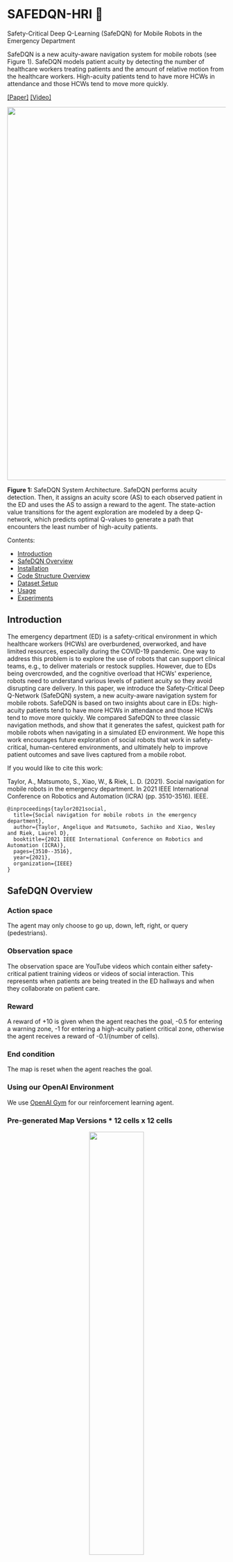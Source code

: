 
# SAFEDQN-HRI 🤖

Safety-Critical Deep Q-Learning (SafeDQN) for Mobile Robots in the Emergency Department

SafeDQN is a new acuity-aware navigation system for mobile robots (see Figure 1). SafeDQN models patient acuity by detecting the number of healthcare workers treating patients and the amount of relative motion from the healthcare workers. High-acuity patients tend to have more HCWs in attendance and those HCWs tend to move more quickly.

[[Paper]](https://www.angeliquemtaylor.com/_files/ugd/16ca55_2235df84eb4140d0923a11c2148ecd98.pdf) [[Video]](https://youtu.be/T7uzHc-RbiI)


<p align="center"> 
<img src="images/safedqn_arch.png" width=860></img> 
</p>

<b>Figure 1:</b> SafeDQN System Architecture. SafeDQN performs acuity detection. Then, it assigns an acuity score (AS) to each observed patient in the ED and uses the AS to assign a reward to the agent. The state-action value transitions for the agent exploration are modeled by a deep Q- network, which predicts optimal Q-values to generate a path that encounters the least number of high-acuity patients.

</i> 
</p>

Contents: 
- [Introduction](#introduction) 
- [SafeDQN Overview](#overview)
- [Installation](#installation) 
- [Code Structure Overview](#code_structure_overview) 
- [Dataset Setup](docs/dataset_setup.md) 
- [Usage](#usage) 
- [Experiments](docs/experiments.md)

## Introduction

The emergency department (ED) is a safety-critical environment in which healthcare workers (HCWs) are overburdened, overworked, and have limited resources, especially during the COVID-19 pandemic. One way to address this problem is to explore the use of robots that can support clinical teams, e.g., to deliver materials or restock supplies. However, due to EDs being overcrowded, and the cognitive overload that HCWs' experience, robots need to understand various levels of patient acuity so they avoid disrupting care delivery. In this paper, we introduce the Safety-Critical Deep Q-Network (SafeDQN) system, a new acuity-aware navigation system for mobile robots. SafeDQN is based on two insights about care in EDs: high-acuity patients tend to have more HCWs in attendance and those HCWs tend to move more quickly. We compared SafeDQN to three classic navigation methods, and show that it generates the safest, quickest path for mobile robots when navigating in a simulated ED environment. We hope this work encourages future exploration of social robots that work in safety-critical, human-centered environments, and ultimately help to improve patient outcomes and save lives captured from a mobile  robot.

 If you would like to cite this work: 

Taylor, A., Matsumoto, S., Xiao, W., & Riek, L. D. (2021). Social navigation for mobile robots in the emergency department. In 2021 IEEE International Conference on Robotics and Automation (ICRA) (pp. 3510-3516). IEEE.

``` 
@inproceedings{taylor2021social,
  title={Social navigation for mobile robots in the emergency department},
  author={Taylor, Angelique and Matsumoto, Sachiko and Xiao, Wesley and Riek, Laurel D},
  booktitle={2021 IEEE International Conference on Robotics and Automation (ICRA)},
  pages={3510--3516},
  year={2021},
  organization={IEEE}
}
```

## SafeDQN Overview



### Action space 

The agent may only choose to go up, down, left, right, or query (pedestrians). 

### Observation space 

The observation space are YouTube videos which contain either safety-critical patient training videos or videos of social interaction. This represents when patients are being treated in the ED hallways and when they collaborate on patient care. 

### Reward 

A reward of +10 is given when the agent reaches the goal, -0.5 for entering a warning zone, -1 for entering a high-acuity patient critical zone, otherwise the agent receives a reward of -0.1/(number of cells). 

### End condition 

The map is reset when the agent reaches the goal. 

### Using our OpenAI Environment 

We use [OpenAI Gym](https://gym.openai.com/) for our reinforcement learning agent. 

### Pre-generated Map Versions * 12 cells x 12 cells


<p align="center"> 
<img src="images/maps.png" width="50%"></img> 
</p>

<b>Figure 3:</b> Maps of the environment used to train SafeDQN. We used a single block easy (Map 1) and hard map (Map 2), and a double block easy (Map 3) and hard map (Map 4).

## Installation 

### Install SafeDQN & Prerequisites with pip (Optional 1)


You can install the dependencies with `pip`: 
``` 
git clone https://github.com/UCSD-RHC-Lab/hri-social-nav-in-ed-public.git 
cd hri-social-nav-in-ed-public
pip install opencv-python
pip install matplotlib
pip install pandas
pip install collection
pip install argparse
pip install ipython
pip install numpy==1.18 
pip install scipy==1.1.0 
```

# Install SafeDQN & Prerequisites with Miniconda (Optional 2)

```
git clone https://github.com/UCSD-RHC-Lab/hri-social-nav-in-ed-public.git 
cd hri-social-nav-in-ed-public 
pip install -e . 
``` 
The code is compatible with Python 2.7 and 3.4+. SafeDQN was tested on Mac and Ubuntu machines. The other dependencies are needed to run the agent: 

* [keras with tensorflow backend](https://keras.io/) 
* [tensorflow 2.0](https://www.tensorflow.org/install) 
* Ubuntu 16.04 [CUDA10](https://www.tensorflow.org/install/gpu) 

# Install OpenAI Gym (Optional 1): 

Installs miniconda and installs dependencies via conda ```bash setup.sh ``` 
# Install [OpenAI Gym](https://gym.openai.com/) 
```
git clone https://github.com/openai/gym.git 
cd gym 
pip install -e . 
pip install gym 
``` 

# Building OpenAI Gym from Source (Optional 2): 
```
git clone https://github.com/openai/gym 
cd gym 
pip install -e . 
``` 

# Use Our OpenAI Gym Environment 
```
import gym import ed_grid env = gym.make('ed-grid-v0')
 ``` 

## Dataset Setup

The Emergency Department (ED) dataset is a collection of YouTube videos that reflect realistic conditions in an ED. The videos show day-to-day tasks of HCWs, and reflect how dynamic, chaotic, and crowded it can be (See Fig. 3). We used the following search terms on YouTube: “emergency medicine trauma,” “gunshot wound trauma,” “heart attack trauma,” “traumatic injuries emergency department,” “Untold Stories of the E.R.,” “Trauma: Life in the E.R.,” “Emergency Room: Life + Death at VGH,” “Boston Med,” “Hopkins,” “Save my life,” “NY Med,” “The Critical Hour,” “Boston EMS,” “Big Medicine,” and “medical documentaries.”

After collecting videos, we reviewed them to ensure they contained clinical activities. We then removed image sequences that did not show patient treatment. Next, we split all videos to create fixed, uniform segments of 100 images each. Segments consisting of less than 100 images were adjusted to the appropriate length by applying circular padding. The final dataset contains 689 videos.

Each video was labeled with the maximum number of people along with two velocity measures, optical flow (OF) [34] and a keypoint detector (KD) [35] as these are commonly used methods in the literature. In order to generate a velocity measurement using the keypoint detector, we use the temporal difference of keypoints throughout the video.

We calculated the number of people in each video using the pedestrian detector from [33], which we used to classify videos as low or high-acuity. 550 videos were labeled as low-acuity and 139 videos were labeled as high-acuity.

# Install Dataset 

To install the dataset, download it from this [Google Drive](https://drive.google.com/drive/folders/17wATVRmqyeKAVKh0kpGYhSUx7y2kLkG8?usp=sharing) folder and store in the data folder.

# Generate Map Configuration Files

SafeDQN requires a map configuration file (.csv file) to train and test the planner. The configuration file that contains: 

- acuity_score: number ranging from 0 to 1 which is low- and high-acuity patient observed
- config_num: map configuration number
- keypoint: measure of relative motion using keypoint detection from [OpenCV](https://docs.opencv.org/4.x/d2/d29/classcv_1_1KeyPoint.html)
- optical_flow: measure of relative motion using optical flow from [OpenCV](https://docs.opencv.org/3.4/d4/dee/tutorial_optical_flow.html)
- max_num_people: maximum number of people generated from [YOLO pedestrian detector](https://opencv-tutorial.readthedocs.io/en/latest/yolo/yolo.html).
- robot_col: randomly initialize robot column 
- robot_row: randomly initialize robot row 
- segment_number: segment number from the dataset
- video_name: raw video name from [YouTube](https://www.youtube.com/).


``` 
cd hri-social-nav-in-ed-public 
cd datasets/list/ 
bash generate_image_lists.sh 
cd ../../scripts/ 
bash run_generate_map_configuration.sh
```
Additional libraries to install:

- [Tensorflow](https://www.tensorflow.org/install/pip#virtual-environment-install)

## Code Structure Overview

`hri-social-nav-in-ed-public` contains: 

`learning/`: store agent navigation methods
- `safedqn.py`: runs SafeDQN planner
- `a_star.py`: runs A* Search algorithm
- `dijkstra.py`: runs dijkstra's shortest path algorithm

`ed_grid/`: stores the Open-AI Gym environment for agent navigation among low and high acuity patients

`scripts/`: scripts that run experiments (e.g., run_qnn_sgd_test.sh), generate configuration files for video acuity scores (e.g., generate_map_configurations_updated.py), and run comparative methods on ed maps (e.g., run_comparative_methods.sh)
- `map_config/`: folder that contains map configuration files

`models/`: directory where models are stored

`data/`: where the input video image data is stored
- download data from this [Google Drive](https://drive.google.com/drive/folders/17wATVRmqyeKAVKh0kpGYhSUx7y2kLkG8?usp=sharing) folder and store here

`figures/`: store figures generated from experiments 

`docs/`: 
- `dataset_setup`: describes data setup 
- `experiments`: describes navigation experiments described in the paper

`images/`: stores images used on the GitHub repository

## Usage

### Running SafeDQN with map configuration file. 

The basic structure of our commands is the following: 

`python learning/safedqn_agent.py --mode=<mode> --gamma=<gamma> --map_num=<map_num> --alpha=<alpha> --n_episodes=<n_episodes> --epsilon=<epsilon> --rendering=<rendering> --save_map=<save_map> --network_name=<network_name>` 

where `<mode>` is the dataset and group directory
`<gamma>` indicates whether the tracker displays the video as the tracker runs
`<map_num>` is the path to save the image data that shows group tracks (See Figure 3)
<n_episodes> is the number of episodes to run training
<epsilon> is the discount factor
<rendering> indicates when the system displays the agent's movements during training
<save_map> is the directory the store the map
<network_name> is the directory of the network

After the dataset is setup, run the safedqn on map 1 as follows:

python learning/safedqn.py --mode=QNN --gamma=0.99 --map_num=1 --alpha=0.0001 --n_episodes=30000 --epsilon=0.9 --rendering=0 --save_map=./networks/train_map1.csv --network_name=./networks/model_train_1

Additional parameters include:

- gamma: discounting factor: controls the contribution of rewards further in the future, default=0.99
- alpha: step size or learning rate, default=0.1
- n_episodes: number of episodes, default=1000
- epsilon: with the probability epsilon, we select a random action, default=0.1
- rendering: rendering 2D grid, default=0
- map_num: map number for 2D grid of the ED. Options={1,2,3,4}, default=1 (See Figure 3)
- map_loc_filename: .csv file with location of environment variables
- video_df_filename: video dataframe filename
- network_name: neural network filename
- save_map: filename to save map configuration
- exploration_mode: options include {'random','eta-greedy','ucb1'}, default='eta-greedy'
- C: exploration param for UCB1, 0-no exploration, 1-exploration, default=1

### Train SafeDQN Deep Q-Network

To train SafeDQN on map 1, run the following command in the terminal
``` 
python learning/safedqn_agent.py --mode=QNN --gamma=0.99 --map_num=1 --alpha=0.0001 --n_episodes=30000 --epsilon=0.9 --rendering=0 --save_map=./networks/train_map1.csv --network_name=./networks/model_train_1
```

### Test SafeDQN 

To test SafeDQN on map 1, run the following command in the terminal
``` 
python learning/safedqn_agent.py --gamma=0.95 --map_num=1 --alpha=0.0001 --n_episodes=50 --epsilon=0.1 --rendering=0 --save_map=./networks/train_of_map1.csv --video_df_filename=./scripts/map_config/optical_flow_train_map1_config.csv --mode=test --optimizer=SGD --motion_estimation=of
```
### Alternate Path Planners

In our experiments, we compared SafeDQN to A* Search, Dijkstra, and Random path planners. 

Navigation Methods: 

- `a_star.py` to run A* Search shortest path method with optical flow for 100 trials
``` 
python learning/scdqn_compare.py --mode=a_star --motion_estimation=of --n_episodes=100 
```

- `dijkstra.py` to run Dijkstra's shortest path method with optical flow for 100 trials
``` 
python learning/scdqn_compare.py --mode=dijkstras --motion_estimation=of --n_episodes=100
```

Additional parameters include:

- mode: run 'a_star' or 'dijkstra' method
- motion_estimation: use optical flow 'of' or keypoint detection 'kd'
- n_episodes: number of episodes/trials to run shortest path methods, default=100


### Additional commands

This should generate the results figures that can be found in our paper. 

Results from experiments: 

<p align="center"> 
<img src="images/safedqn_results.png" width=860></img> 
</p>


<b>Figure 4:</b> Comparison between SafeDQN variants and Random Walk, A* search [1], and Dijkstra’s [2] shortest path methods over 100 iterations where ↑ means higher is better and ↓ means lower is better. We compare the optical flow (OP) [3] and keypoint detection (KD) [4] methods which we used to determine the number of low and high acuity patients for each map. We ran all methods on four maps which have single and double block hallways (See Fig. 3).

[1] P. E. Hart, N. J. Nilsson, and B. Raphael, “A formal basis for the heuristic determination of minimum cost paths,” IEEE transactions on Systems Science and Cybernetics, vol. 4, no. 2, pp. 100–107, 1968.

[2] E. W. Dijkstra et al., “A note on two problems in connexion with graphs,” Numerische mathematik, vol. 1, no. 1, pp. 269–271, 1959.

[3] S. S. Beauchemin and J. L. Barron, “The computation of optical flow,” ACM computing surveys (CSUR), vol. 27, no. 3, pp. 433–466, 1995.

[4] E. Rublee, V. Rabaud, K. Konolige, and G. Bradski, “Orb: An efficient alternative to sift or surf,” in 2011 International conference on computer vision. Ieee, 2011, pp. 2564–2571.


